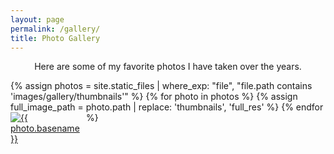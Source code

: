 ```yaml
---
layout: page
permalink: /gallery/
title: Photo Gallery
---
```


<script src="https://ajax.googleapis.com/ajax/libs/jquery/3.5.1/jquery.min.js"></script>
<script src="https://unpkg.com/masonry-layout@4/dist/masonry.pkgd.js"></script>
<script src="https://unpkg.com/imagesloaded@4/imagesloaded.pkgd.js"></script>

<style>
  .gallery-header {
    text-align: center;
    font-size: 1em;
    margin-bottom: 1em;
    margin-top: 1em;
  }
  
  .grid-sizer,
  .grid-item {
    width: 25%; /* Adjust width to account for margins */
  }

  .grid-item {
    float: left;
    width: calc(25% - 5px);
    margin-bottom: 5px;
  }

  .grid-item img {
    display: block;
    max-width: 100%;
  }

  /* Modal background */
  .modal {
    display: none;
    position: fixed;
    z-index: 1000;
    padding-top: 10vh;
    left: 0;
    top: 0;
    width: 100%;
    height: 100%;
    background-color: rgba(0, 0, 0, 0.8);
    text-align: center;
  }

  /* Modal close button */
  .close {
    position: absolute;
    top: 20px;
    right: 30px;
    color: white;
    font-size: 40px;
    font-weight: bold;
    cursor: pointer;
  }

  /* Fullscreen image */
  .modal-content {
    max-width: 90%;
    max-height: 80vh;
    margin: auto;
    display: block;
    border-radius: 10px;
  }

</style>

<div class="gallery-header">
  Here are some of my favorite photos I have taken over the years.
</div>

<div id="gallery" class="grid">
  <div class="grid-sizer"></div>
  {% assign photos = site.static_files | where_exp: "file", "file.path contains 'images/gallery/thumbnails'" %}
  {% for photo in photos %}
  {% assign full_image_path = photo.path | replace: 'thumbnails', 'full_res' %}
  <div class="grid-item">
    <a href="{{ full_image_path | prepend: site.baseurl }}">
      <img loading="lazy" src="{{ photo.path | prepend: site.baseurl }}" alt="{{ photo.basename }}">
    </a>
  </div>
  {% endfor %}
</div>

<div id="image-modal" class="modal">
  <span class="close">&times;</span>
  <img class="modal-content" id="modal-img">
</div>

<script>
  var grid = document.querySelector('.grid');
  var msnry;
  imagesLoaded(grid, function () {
    msnry = new Masonry(grid, {
      itemSelector: '.grid-item',
      columnWidth: '.grid-sizer',
      percentPosition: true
    });
  });

  document.addEventListener("DOMContentLoaded", function () {
    var modal = document.getElementById("image-modal");
    var modalImg = document.getElementById("modal-img");
    var closeBtn = document.querySelector(".close");

    // Attach event listeners to each thumbnail
    document.querySelectorAll(".grid-item a").forEach(function (link) {
      link.addEventListener("click", function (event) {
        event.preventDefault();
        modal.style.display = "block";
        modalImg.src = this.href;
      });
    });

    // Close modal when clicking outside image or on close button
    closeBtn.addEventListener("click", function () {
      modal.style.display = "none";
    });

    modal.addEventListener("click", function (event) {
      if (event.target === modal) {
        modal.style.display = "none";
      }
    });
  });
</script>
